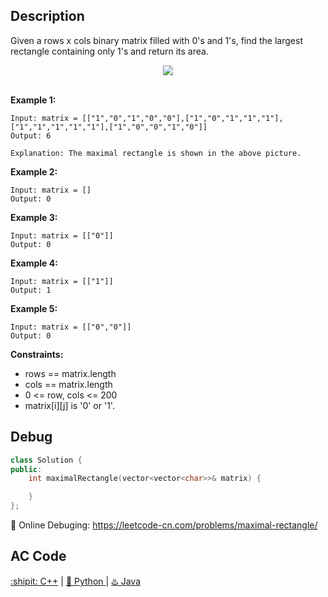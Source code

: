 ## Description

Given a rows x cols binary matrix filled with 0's and 1's, find the largest rectangle containing only 1's and return its area.

<div align="center">
  <img align="center" src="https://assets.leetcode.com/uploads/2020/09/14/maximal.jpg">
</div>
<br>

<strong>Example 1:</strong>

```
Input: matrix = [["1","0","1","0","0"],["1","0","1","1","1"],["1","1","1","1","1"],["1","0","0","1","0"]]
Output: 6

Explanation: The maximal rectangle is shown in the above picture.
```
<strong>Example 2:</strong>
```
Input: matrix = []
Output: 0
```
<strong>Example 3:</strong>
```
Input: matrix = [["0"]]
Output: 0
```
<strong>Example 4:</strong>
```
Input: matrix = [["1"]]
Output: 1
```
<strong>Example 5:</strong>
```
Input: matrix = [["0","0"]]
Output: 0
```

<strong>Constraints:</strong>

- rows == matrix.length
- cols == matrix.length
- 0 <= row, cols <= 200
- matrix[i][j] is '0' or '1'.


## Debug
```cpp
class Solution {
public:
    int maximalRectangle(vector<vector<char>>& matrix) {

    }
};
```

🐛 Online Debuging: https://leetcode-cn.com/problems/maximal-rectangle/

## AC Code
<div>
  <a href="https://github.com/Charmve/LeetCode4FLAG/tree/main/085.%20Maximal%20Rectangle/85_maximal-rectangle.cpp">:shipit: C++</a> | 
  <a href="https://github.com/Charmve/LeetCode4FLAG/tree/main/085.%20Maximal%20Rectangle/85_maximal-rectangle.py">🐍 Python </a> | 
  <a href="https://github.com/Charmve/LeetCode4FLAG/tree/main/085.%20Maximal%20Rectangle/85_maximal-rectangle.java">♨️ Java </a>
</div>
